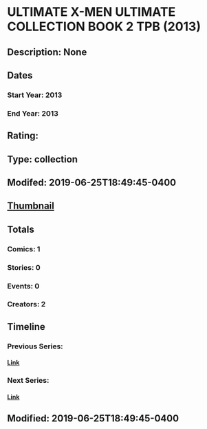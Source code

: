 # ULTIMATE X-MEN ULTIMATE COLLECTION BOOK 2 TPB (2013)
## Description: None
## Dates
### Start Year: 2013
### End Year: 2013
## Rating: 
## Type: collection
## Modifed: 2019-06-25T18:49:45-0400
## [Thumbnail](http://i.annihil.us/u/prod/marvel/i/mg/b/40/image_not_available.jpg)
## Totals
### Comics: 1
### Stories: 0
### Events: 0
### Creators: 2
## Timeline
### Previous Series: 
#### [Link]()
### Next Series: 
#### [Link]()
## Modified: 2019-06-25T18:49:45-0400